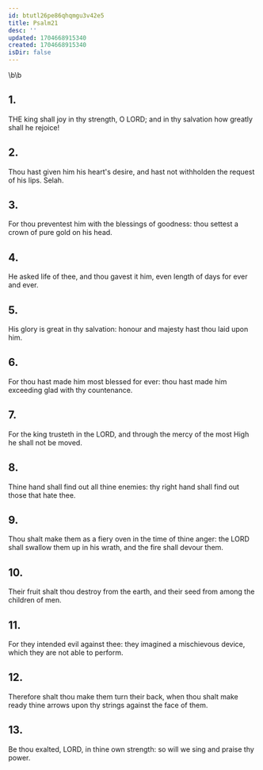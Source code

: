 ```yaml
---
id: btutl26pe86qhqmgu3v42e5
title: Psalm21
desc: ''
updated: 1704668915340
created: 1704668915340
isDir: false
---
```

\b\b
## 1.
THE king shall joy in thy strength, O LORD; and in thy salvation how greatly shall he rejoice!
## 2.
Thou hast given him his heart's desire, and hast not withholden the request of his lips.  Selah.
## 3.
For thou preventest him with the blessings of goodness: thou settest a crown of pure gold on his head.
## 4.
He asked life of thee, and thou gavest it him, even length of days for ever and ever.
## 5.
His glory is great in thy salvation: honour and majesty hast thou laid upon him.
## 6.
For thou hast made him most blessed for ever: thou hast made him exceeding glad with thy countenance.
## 7.
For the king trusteth in the LORD, and through the mercy of the most High he shall not be moved.
## 8.
Thine hand shall find out all thine enemies: thy right hand shall find out those that hate thee.
## 9.
Thou shalt make them as a fiery oven in the time of thine anger: the LORD shall swallow them up in his wrath, and the fire shall devour them.
## 10.
Their fruit shalt thou destroy from the earth, and their seed from among the children of men.
## 11.
For they intended evil against thee: they imagined a mischievous device, which they are not able to perform.
## 12.
Therefore shalt thou make them turn their back, when thou shalt make ready thine arrows upon thy strings against the face of them.
## 13.
Be thou exalted, LORD, in thine own strength: so will we sing and praise thy power.
